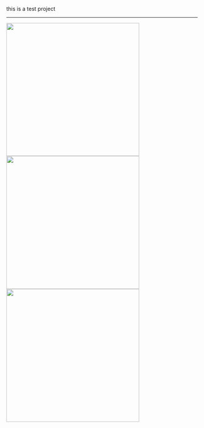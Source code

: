 <p>this is a test project</p>
<hr>
<div>
  <img src="https://github.com/arminmehraeen/Test/blob/master/a1.png" width="350">
  <img src="https://github.com/arminmehraeen/Test/blob/master/a1.png" width="350">
  <img src="https://github.com/arminmehraeen/Test/blob/master/a1.png" width="350">
</div>
  

